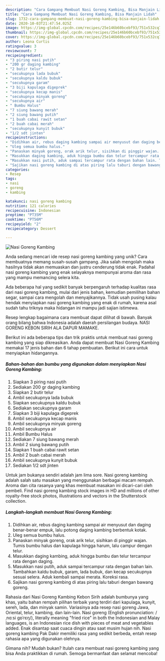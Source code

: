 ```yaml
---
description: "Cara Gampang Membuat Nasi Goreng Kambing, Bisa Manjain Lidah"
title: "Cara Gampang Membuat Nasi Goreng Kambing, Bisa Manjain Lidah"
slug: 1732-cara-gampang-membuat-nasi-goreng-kambing-bisa-manjain-lidah
date: 2020-10-03T21:47:54.025Z
image: https://img-global.cpcdn.com/recipes/25e146b60bcebf93/751x532cq70/nasi-goreng-kambing-foto-resep-utama.jpg
thumbnail: https://img-global.cpcdn.com/recipes/25e146b60bcebf93/751x532cq70/nasi-goreng-kambing-foto-resep-utama.jpg
cover: https://img-global.cpcdn.com/recipes/25e146b60bcebf93/751x532cq70/nasi-goreng-kambing-foto-resep-utama.jpg
author: Leona Curtis
ratingvalue: 3
reviewcount: 7
recipeingredient:
- "3 piring nasi putih"
- "200 gr daging kambing"
- "2 butir telur"
- "secukupnya lada bubuk"
- "secukupnya kaldu bubuk"
- "secukupnya garam"
- "3 biji kapulaga digeprek"
- "secukupnya kecap manis"
- "secukupnya minyak goreng"
- "secukupnya air"
- " Bumbu Halus"
- "7 siung bawang merah"
- "2 siung bawang putih"
- "1 buah cabai rawit setan"
- "2 buah cabai merah"
- "secukupnya kunyit bubuk"
- "1/2 sdt jinten"
recipeinstructions:
- "Didihkan air, rebus daging kambing sampai air menyusut dan daging benar-benar empuk, lalu potong daging kambing berbentuk kotak."
- "Uleg semua bumbu halus."
- "Panaskan minyak goreng, orak arik telur, sisihkan di pinggir wajan. Tumis bumbu halus dan kapulaga hingga harum, lalu campur dengan telur."
- "Masukkan daging kambing, aduk hingga bumbu dan telur tercampur rata dengan daging."
- "Masukkan nasi putih, aduk sampai tercampur rata dengan bahan lain. Tambahkan kaldu bubuk, garam, lada bubuk, dan kecap secukupnya sesuai selera. Aduk kembali sampai merata. Koreksi rasa."
- "Sajikan nasi goreng kambing di atas piring lalu taburi dengan bawang goreng."
categories:
- Resep
tags:
- nasi
- goreng
- kambing

katakunci: nasi goreng kambing 
nutrition: 121 calories
recipecuisine: Indonesian
preptime: "PT35M"
cooktime: "PT56M"
recipeyield: "2"
recipecategory: Dessert

---
```



![Nasi Goreng Kambing](https://img-global.cpcdn.com/recipes/25e146b60bcebf93/751x532cq70/nasi-goreng-kambing-foto-resep-utama.jpg)

Anda sedang mencari ide resep nasi goreng kambing yang unik? Cara membuatnya memang susah-susah gampang. Jika salah mengolah maka hasilnya tidak akan memuaskan dan justru cenderung tidak enak. Padahal nasi goreng kambing yang enak selayaknya mempunyai aroma dan rasa yang mampu memancing selera kita.

Ada beberapa hal yang sedikit banyak berpengaruh terhadap kualitas rasa dari nasi goreng kambing, mulai dari jenis bahan, kemudian pemilihan bahan segar, sampai cara mengolah dan menyajikannya. Tidak usah pusing kalau hendak menyiapkan nasi goreng kambing yang enak di rumah, karena asal sudah tahu triknya maka hidangan ini mampu jadi sajian istimewa.

Resep lengkap bagaimana cara membuat dapat dilihat di bawah. Banyak orang bilang bahwa Indonesia adalah daerah persilangan budaya. NASI GORENG KEBON SIRIH ALA DAPUR MAMAKE.


Berikut ini ada beberapa tips dan trik praktis untuk membuat nasi goreng kambing yang siap dikreasikan. Anda dapat membuat Nasi Goreng Kambing memakai 17 jenis bahan dan 6 tahap pembuatan. Berikut ini cara untuk menyiapkan hidangannya.

<!--inarticleads1-->

##### Bahan-bahan dan bumbu yang digunakan dalam menyiapkan Nasi Goreng Kambing:

1. Siapkan 3 piring nasi putih
1. Sediakan 200 gr daging kambing
1. Siapkan 2 butir telur
1. Ambil secukupnya lada bubuk
1. Siapkan secukupnya kaldu bubuk
1. Sediakan secukupnya garam
1. Siapkan 3 biji kapulaga digeprek
1. Ambil secukupnya kecap manis
1. Ambil secukupnya minyak goreng
1. Ambil secukupnya air
1. Ambil  Bumbu Halus
1. Sediakan 7 siung bawang merah
1. Ambil 2 siung bawang putih
1. Siapkan 1 buah cabai rawit setan
1. Ambil 2 buah cabai merah
1. Ambil secukupnya kunyit bubuk
1. Sediakan 1/2 sdt jinten


Untuk jam bukanya sendiri adalah jam lima sore. Nasi goreng kambing adalah salah satu masakan yang menggunakan berbagai macam rempah. Aroma dan cita rasanya yang khas membuat masakan ini dicari-cari oleh pembeli. Find nasi goreng kambing stock images in HD and millions of other royalty-free stock photos, illustrations and vectors in the Shutterstock collection. 

<!--inarticleads2-->

##### Langkah-langkah membuat Nasi Goreng Kambing:

1. Didihkan air, rebus daging kambing sampai air menyusut dan daging benar-benar empuk, lalu potong daging kambing berbentuk kotak.
1. Uleg semua bumbu halus.
1. Panaskan minyak goreng, orak arik telur, sisihkan di pinggir wajan. Tumis bumbu halus dan kapulaga hingga harum, lalu campur dengan telur.
1. Masukkan daging kambing, aduk hingga bumbu dan telur tercampur rata dengan daging.
1. Masukkan nasi putih, aduk sampai tercampur rata dengan bahan lain. Tambahkan kaldu bubuk, garam, lada bubuk, dan kecap secukupnya sesuai selera. Aduk kembali sampai merata. Koreksi rasa.
1. Sajikan nasi goreng kambing di atas piring lalu taburi dengan bawang goreng.


Rahasia dari Nasi Goreng Kambing Kebon Sirih adalah bumbunya yang khas, yaitu bahan rempah pilihan terbaik yang terdiri dari kapulaga, kunyit, sereh, lada, dan minyak samin. Variasinya ada resep nasi goreng Jawa, Oriental, telur, kambing, dan lain-lain. Nasi goreng (English pronunciation: /ˌnɑːsi ɡɒˈrɛŋ/), literally meaning &#34;fried rice&#34; in both the Indonesian and Malay languages, is an Indonesian rice dish with pieces of meat and vegetables added. Enak disantap saat cuaca dingin atau saat musim hujan nih. Nasi goreng kambing Pak Dakir memiliki rasa yang sedikit berbeda, entah resep rahasia apa yang digunakan olehnya. 

Gimana nih? Mudah bukan? Itulah cara membuat nasi goreng kambing yang bisa Anda praktikkan di rumah. Semoga bermanfaat dan selamat mencoba!
